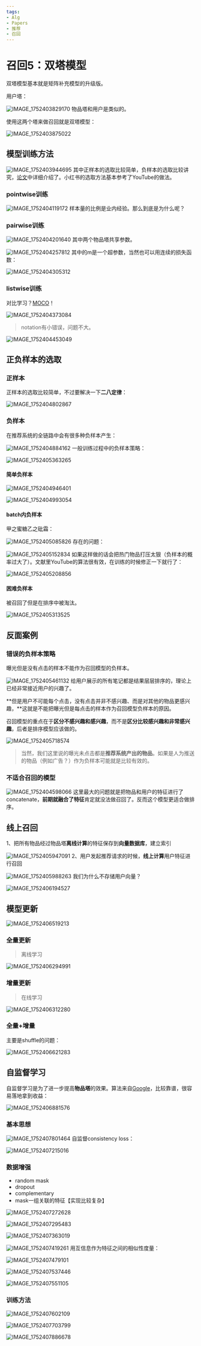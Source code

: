 ```yaml
---
tags:
- Alg
- Papers
- 推荐
- 召回
---
```


# 召回5：双塔模型

双塔模型基本就是矩阵补充模型的升级版。

用户塔：

![IMAGE_1752403829170](assets/IMAGE_1752403829170.png)
物品塔和用户是类似的。

使用这两个塔来做召回就是双塔模型：

![IMAGE_1752403875022](assets/IMAGE_1752403875022.png)

## 模型训练方法

![IMAGE_1752403944695](assets/IMAGE_1752403944695.png)
其中正样本的选取比较简单，负样本的选取比较讲究，[论文](https://research.google/pubs/sampling-bias-corrected-neural-modeling-for-large-corpus-item-recommendations/)中详细介绍了。小红书的选取方法基本参考了YouTube的做法。

### pointwise训练

![IMAGE_1752404119172](assets/IMAGE_1752404119172.png)
样本量的比例是业内经验。那么到底是为什么呢？

### pairwise训练

![IMAGE_1752404201640](assets/IMAGE_1752404201640.png)
其中两个物品塔共享参数。

![IMAGE_1752404257812](assets/IMAGE_1752404257812.png)
其中的m是一个超参数，当然也可以用连续的损失函数：

![IMAGE_1752404305312](assets/IMAGE_1752404305312.png)

### listwise训练

对比学习？[MOCO](https://arxiv.org/abs/1911.05722)！

![IMAGE_1752404373084](assets/IMAGE_1752404373084.png)
> notation有小错误，问题不大。

![IMAGE_1752404453049](assets/IMAGE_1752404453049.png)

## 正负样本的选取

### 正样本

正样本的选取比较简单，不过要解决一下**二八定律**：

![IMAGE_1752404802867](assets/IMAGE_1752404802867.png)

### 负样本

在推荐系统的全链路中会有很多种负样本产生：

![IMAGE_1752404884162](assets/IMAGE_1752404884162.png)
一般训练过程中的负样本策略：

![IMAGE_1752405363265](assets/IMAGE_1752405363265.png)

#### 简单负样本

![IMAGE_1752404946401](assets/IMAGE_1752404946401.png)

![IMAGE_1752404993054](assets/IMAGE_1752404993054.png)

#### batch内负样本

甲之蜜糖乙之砒霜：

![IMAGE_1752405085826](assets/IMAGE_1752405085826.png)
存在的问题：

![IMAGE_1752405152834](assets/IMAGE_1752405152834.png)
如果这样做的话会把热门物品打压太狠（负样本的概率过大了）。文献里YouTube的算法很有效，在训练的时候修正一下就行了：

![IMAGE_1752405208856](assets/IMAGE_1752405208856.png)

#### 困难负样本

被召回了但是在排序中被淘汰。

![IMAGE_1752405313525](assets/IMAGE_1752405313525.png)

## 反面案例

### 错误的负样本策略

曝光但是没有点击的样本不能作为召回模型的负样本。

![IMAGE_1752405461132](assets/IMAGE_1752405461132.png)
给用户展示的所有笔记都是结果层层排序的，理论上已经非常接近用户的兴趣了。

**但是用户不可能每个点击，没有点击并非不感兴趣、而是对其他的物品更感兴趣，**这就是不能把曝光但是每点击的样本作为召回模型负样本的原因。

召回模型的重点在于**区分不感兴趣和感兴趣**，而不是**区分比较感兴趣和非常感兴趣**，后者是排序模型应该做的。

![IMAGE_1752405718574](assets/IMAGE_1752405718574.png)
> 当然，我们这里说的曝光未点击都是**推荐系统产出的物品**。如果是人为推送的物品（例如广告？）作为负样本可能就是比较有效的。

### 不适合召回的模型

![IMAGE_1752404598066](assets/IMAGE_1752404598066.png)
这里最大的问题就是把物品和用户的特征进行了concatenate，**前期就融合了特征**肯定就没法做召回了。反而这个模型更适合做排序。

## 线上召回

1、把所有物品经过物品塔**离线计算**的特征保存到**向量数据库**，建立索引

![IMAGE_1752405947091](assets/IMAGE_1752405947091.png)
2、用户发起推荐请求的时候，**线上计算**用户特征进行召回

![IMAGE_1752405988263](assets/IMAGE_1752405988263.png)
我们为什么不存储用户向量？

![IMAGE_1752406194527](assets/IMAGE_1752406194527.png)

## 模型更新

![IMAGE_1752406519213](assets/IMAGE_1752406519213.png)

### 全量更新
>
> 离线学习

![IMAGE_1752406294991](assets/IMAGE_1752406294991.png)

### 增量更新
>
> 在线学习

![IMAGE_1752406312280](assets/IMAGE_1752406312280.png)

### 全量+增量

主要是shuffle的问题：

![IMAGE_1752406621283](assets/IMAGE_1752406621283.png)

## 自监督学习

自监督学习是为了进一步提高**物品塔**的效果。算法来自[Google](https://arxiv.org/abs/2007.12865)，比较靠谱，很容易落地拿到收益：

![IMAGE_1752406881576](assets/IMAGE_1752406881576.png)

### 基本思想

![IMAGE_1752407801464](assets/IMAGE_1752407801464.png)
自监督consistency loss：

![IMAGE_1752407215016](assets/IMAGE_1752407215016.png)

### 数据增强

- random mask
- dropout
- complementary
- mask一组关联的特征【实现比较复杂】

![IMAGE_1752407272628](assets/IMAGE_1752407272628.png)

![IMAGE_1752407295483](assets/IMAGE_1752407295483.png)

![IMAGE_1752407363019](assets/IMAGE_1752407363019.png)

![IMAGE_1752407419261](assets/IMAGE_1752407419261.png)
用互信息作为特征之间的相似性度量：

![IMAGE_1752407479101](assets/IMAGE_1752407479101.png)

![IMAGE_1752407537446](assets/IMAGE_1752407537446.png)

![IMAGE_1752407551105](assets/IMAGE_1752407551105.png)

### 训练方法

![IMAGE_1752407602109](assets/IMAGE_1752407602109.png)

![IMAGE_1752407703799](assets/IMAGE_1752407703799.png)

![IMAGE_1752407886678](assets/IMAGE_1752407886678.png)
